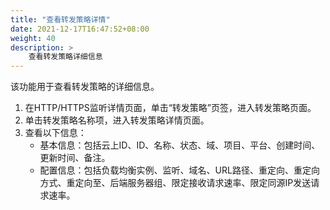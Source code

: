 ```yaml
---
title: "查看转发策略详情"
date: 2021-12-17T16:47:52+08:00
weight: 40
description: >
    查看转发策略详细信息
---
```


该功能用于查看转发策略的详细信息。

1. 在HTTP/HTTPS监听详情页面，单击“转发策略”页签，进入转发策略页面。
2. 单击转发策略名称项，进入转发策略详情页面。
3. 查看以下信息：
    - 基本信息：包括云上ID、ID、名称、状态、域、项目、平台、创建时间、更新时间、备注。
    - 配置信息：包括负载均衡实例、监听、域名、URL路径、重定向、重定向方式、重定向至、后端服务器组、限定接收请求速率、限定同源IP发送请求速率。
